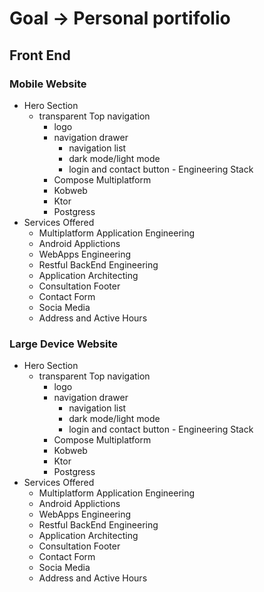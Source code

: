 # Goal -> Personal portifolio
## Front End
### Mobile Website
   - Hero Section
      - transparent Top navigation
        - logo
        - navigation drawer
           - navigation list
           - dark mode/light mode
           - login and contact button
    - Engineering Stack
         - Compose Multiplatform
         - Kobweb
         - Ktor
         - Postgress
   - Services Offered
       - Multiplatform Application Engineering
       - Android Applictions
       - WebApps Engineering
       - Restful BackEnd Engineering
       - Application Architecting
       - Consultation
    Footer
       - Contact Form
       - Socia Media
       - Address and Active Hours
         
### Large Device Website
   - Hero Section
      - transparent Top navigation
        - logo
        - navigation drawer
           - navigation list
           - dark mode/light mode
           - login and contact button
    - Engineering Stack
         - Compose Multiplatform
         - Kobweb
         - Ktor
         - Postgress
   - Services Offered
       - Multiplatform Application Engineering
       - Android Applictions
       - WebApps Engineering
       - Restful BackEnd Engineering
       - Application Architecting
       - Consultation
    Footer
       - Contact Form
       - Socia Media
       - Address and Active Hours
